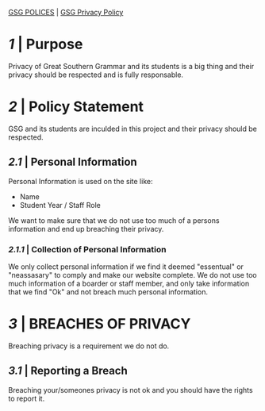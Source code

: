 [GSG POLICES](https://www.gsg.wa.edu.au/discover/resources/policies) | [GSG Privacy Policy](https://media.digistormhosting.com.au/gsg-au-wa-341-website/content/documents/policies/Privacy_Policy.pdf?mtime=20211012114512&focal=none)

# *1* | Purpose
Privacy of Great Southern Grammar and its students is a big thing and their privacy should be respected and is fully responsable. 

# *2* | Policy Statement
GSG and its students are inculded in this project and their privacy should be respected.

## *2.1* | Personal Information
Personal Information is used on the site like:
* Name
* Student Year / Staff Role

We want to make sure that we do not use too much of a persons information and end up breaching their privacy. 

### *2.1.1* | Collection of Personal Information
We only collect personal information if we find it deemed "essentual" or "neassasary" to comply and make our website complete. We do not use too much information of a boarder or staff member, and only take information that we find "Ok" and not breach much personal information.

# *3* | BREACHES OF PRIVACY
Breaching privacy is a requirement we do not do.

## *3.1* | Reporting a Breach
Breaching your/someones privacy is not ok and you should have the rights to report it.
